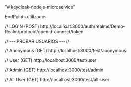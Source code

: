 "# keycloak-nodejs-microservice" 

EndPoints utilizados

// LOGIN (POST)
http://localhost:3000/auth/realms/Demo-Realm/protocol/openid-connect/token 


// --- PROBAR USUARIOS --- //

// Anonymous (GET)
http://localhost:3000/test/anonymous 

// User (GET)
http://localhost:3000/test/user 

// Admin (GET) 
http://localhost:3000/test/admin

// All User (GET)
http://localhost:3000/test/all-user 